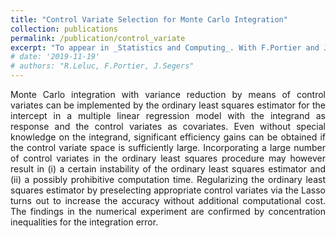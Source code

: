 ```yaml
---
title: "Control Variate Selection for Monte Carlo Integration"
collection: publications
permalink: /publication/control_variate
excerpt: "To appear in _Statistics and Computing_. With F.Portier and J.Segers. ([arXiv](https://arxiv.org/pdf/1906.10920)),([PDF](https://rdcu.be/cnesX)),([code](https://github.com/RemiLELUC/ControlVariateSelection))"
# date: '2019-11-19'
# authors: "R.Leluc, F.Portier, J.Segers"
---
```

<p align="justify">
Monte Carlo integration with variance reduction by means of control variates can be implemented by the ordinary least squares estimator for the intercept in a multiple linear regression model with the integrand as response and the control variates as covariates. Even without special knowledge on the integrand, significant efficiency gains can be obtained if the control variate space is sufficiently large. Incorporating a large number of control variates in the ordinary least squares procedure may however result in (i) a certain instability of the ordinary least squares estimator and (ii) a possibly prohibitive computation time. Regularizing the ordinary least squares estimator by preselecting appropriate control variates via the Lasso turns out to increase the accuracy without additional computational cost. The findings in the numerical experiment are confirmed by concentration inequalities for the integration error.
